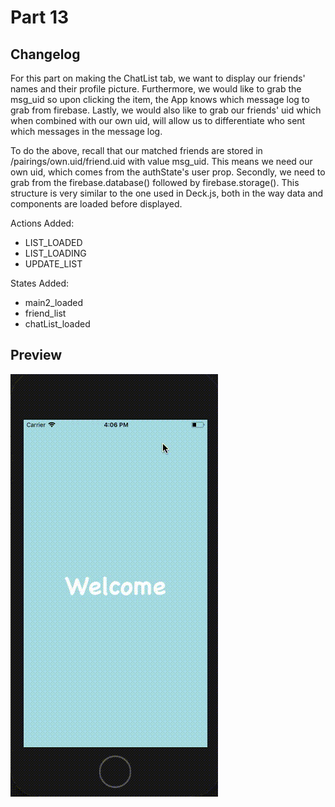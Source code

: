 # Part 13
## Changelog
For this part on making the ChatList tab, we want to display our friends' names and their profile picture. Furthermore, we would like to grab the msg_uid so upon clicking the item, the App knows which message log to grab from firebase. Lastly, we would also like to grab our friends' uid which when combined with our own uid, will allow us to differentiate who sent which messages in the message log.

To do the above, recall that our matched friends are stored in /pairings/own.uid/friend.uid with value msg_uid. This means we need our own uid, which comes from the authState's user prop. Secondly, we need to grab from the firebase.database() followed by firebase.storage(). This structure is very similar to the one used in Deck.js, both in the way data and components are loaded before displayed. 

Actions Added:
- LIST_LOADED 
- LIST_LOADING
- UPDATE_LIST

States Added:
- main2_loaded
- friend_list
- chatList_loaded

## Preview
![Preview Gif](./part13.gif)